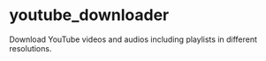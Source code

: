 # youtube_downloader
Download YouTube videos and audios including playlists in different resolutions.
